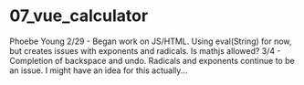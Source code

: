 # 07_vue_calculator
Phoebe Young
2/29 - Began work on JS/HTML. Using eval(String) for now, but creates issues with exponents and radicals. Is mathjs allowed?
3/4 - Completion of backspace and undo. Radicals and exponents continue to be an issue. I might have an idea for this actually...